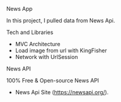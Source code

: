 News App

In this project, I pulled data from News Api.


Tech and Libraries

 - MVC Architecture
 - Load image from url with KingFisher
 - Network with UrlSession

  
News API

100% Free & Open-source News API

- News Api Site (https://newsapi.org/).

  